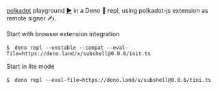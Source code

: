 [polkadot](https://deno.land/x/polkadot) playground [▶️](https://subshell.xyz)
in a Deno 🦕 repl, using polkadot-js extension as remote signer ✍️.

Start with browser extension integration

```
$　deno repl --unstable --compat --eval-file=https://deno.land/x/subshell@0.0.6/init.ts
```

Start in lite mode

```
$　deno repl --eval-file=https://deno.land/x/subshell@0.0.6/tini.ts
```

